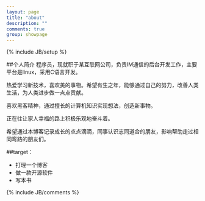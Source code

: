```yaml
---
layout: page
title: "about"
description: ""
comments: true
group: showpage
---
```

{% include JB/setup %}

##个人简介
程序员，现就职于某互联网公司，负责IM通信的后台开发工作，主要平台是linux，采用C语言开发。

热爱学习新技术，喜欢美的事物。希望有生之年，能够通过自己的努力，改善人类生活，为人类进步做一点点贡献。

喜欢黑客精神，通过擅长的计算机知识实现想法，创造新事物。

正在往让家人幸福的路上积极乐观地奋斗着。

希望通过本博客记录成长的点点滴滴，同事认识志同道合的朋友，影响帮助走过相同弯路的朋友们。

##target：

- 打理一个博客
- 做一款开源软件
- 写本书

{% include JB/comments %}
